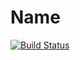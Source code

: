 # Name
[![Build Status](https://travis-ci.com/AlexBoog/Name.svg?branch=master)](https://travis-ci.com/AlexBoog/Name)
